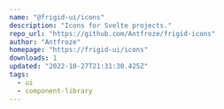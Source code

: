 ```yaml
---
name: "@frigid-ui/icons"
description: "Icons for Svelte projects."
repo_url: "https://github.com/Antfroze/frigid-icons"
author: "Antfroze"
homepage: "https://frigid-ui/icons"
downloads: 1
updated: "2022-10-27T21:31:30.425Z"
tags: 
  - ui
  - component-library
---
```

